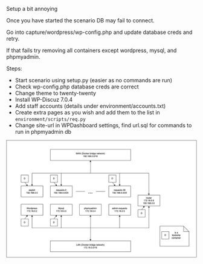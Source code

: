 Setup a bit annoying

Once you have started the scenario DB may fail to connect.

Go into capture/wordpress/wp-config.php and update database creds and retry.

If that fails try removing all containers except wordpress, mysql, and phpmyadmin.

Steps:
- Start scenario using setup.py (easier as no commands are run)
- Check wp-config.php database creds are correct
- Change theme to twenty-twenty
- Install WP-Discuz 7.0.4
- Add staff accounts (details under environment/accounts.txt)
- Create extra pages as you wish and add them to the list in `environment/scripts/req.py`
- Change site-url in WPDashboard settings, find url.sql for commands to run in phpmyadmin db

![Scenario Diagram](scenariodiagram.png)